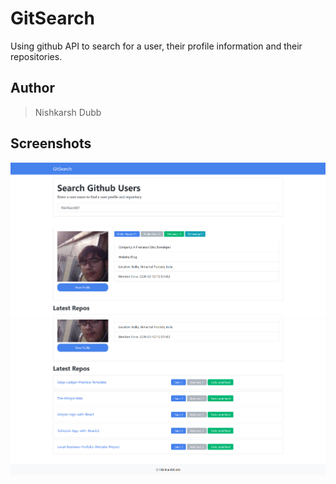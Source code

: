 # GitSearch
Using github API to search for a user, their profile information and their repositories.

## Author
> Nishkarsh Dubb

## Screenshots
![App Screenshot](images/1.png)
![App Screenshot](images/2.png)

